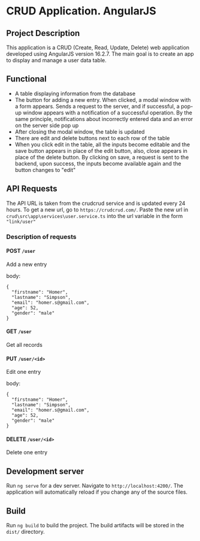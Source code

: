 # CRUD Application. AngularJS

## Project Description

This application is a CRUD (Create, Read, Update, Delete) web application developed using AngularJS version 16.2.7. The main goal is to create an app to display and manage a user data table.

## Functional

* A table displaying information from the database
* The button for adding a new entry. When clicked, a modal window with a form appears. Sends a request to the server, and if successful, a pop-up window appears with a notification of a successful operation. By the same principle, notifications about incorrectly entered data and an error on the server side pop up
* After closing the modal window, the table is updated
* There are edit and delete buttons next to each row of the table
* When you click edit in the table, all the inputs become editable and the save button appears in place of the edit button, also, close appears in place of the delete button. By clicking on save, a request is sent to the backend, upon success, the inputs become available again and the button changes to "edit"

## API Requests

The API URL is taken from the crudcrud service and is updated every 24 hours. To get a new url, go to `https://crudcrud.com/`. Paste the new url in `crud\src\app\services\user.service.ts` into the url variable in the form `"link/user"`

### Description of requests

#### POST ```/user```

Add a new entry

body: 
```
{
  "firstname": "Homer",
  "lastname": "Simpson",
  "email": "homer.s@gmail.com",
  "age": 52,
  "gender": "male"
}
```

#### GET ```/user```

Get all records

#### PUT ```/user/<id>```

Edit one entry

body: 
```
{
  "firstname": "Homer",
  "lastname": "Simpson",
  "email": "homer.s@gmail.com",
  "age": 52,
  "gender": "male"
}
```

#### DELETE ```/user/<id>```

Delete one entry

## Development server

Run `ng serve` for a dev server. Navigate to `http://localhost:4200/`. The application will automatically reload if you change any of the source files.

## Build

Run `ng build` to build the project. The build artifacts will be stored in the `dist/` directory.
